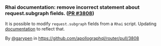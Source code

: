 ### Rhai documentation: remove incorrect statement about request.subgraph fields. ([PR #3808](https://github.com/apollographql/router/pull/3808))

It is possible to modify `request.subgraph` fields from a `Rhai` script. Updating [documentation](https://www.apollographql.com/docs/router/customizations/rhai-api/#request-interface) to reflect that.

By [@garypen](https://github.com/garypen) in https://github.com/apollographql/router/pull/3808